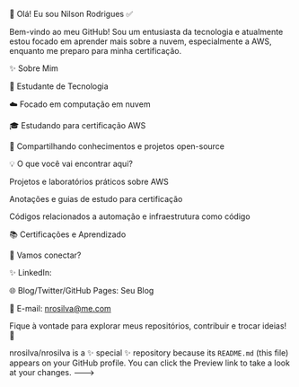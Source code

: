👋 Olá! Eu sou Nilson Rodrigues ✅

Bem-vindo ao meu GitHub! Sou um entusiasta da tecnologia e atualmente estou focado em aprender mais sobre a nuvem, especialmente a AWS, enquanto me preparo para minha certificação.

✨ Sobre Mim

🔧 Estudante de Tecnologia

☁️ Focado em computação em nuvem

🎓 Estudando para certificação AWS

📝 Compartilhando conhecimentos e projetos open-source

💡 O que você vai encontrar aqui?

Projetos e laboratórios práticos sobre AWS

Anotações e guias de estudo para certificação

Códigos relacionados a automação e infraestrutura como código

📚 Certificações e Aprendizado

💬 Vamos conectar?

✨ LinkedIn: 

🌐 Blog/Twitter/GitHub Pages: Seu Blog

📧 E-mail: nrosilva@me.com

Fique à vontade para explorar meus repositórios, contribuir e trocar ideias! 🌟


nrosilva/nrosilva is a ✨ special ✨ repository because its `README.md` (this file) appears on your GitHub profile.
You can click the Preview link to take a look at your changes.
--->
